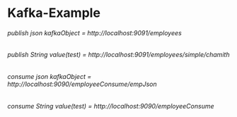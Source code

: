 # Kafka-Example

###### publish json kafkaObject = http://localhost:9091/employees

###### publish String value(test) = http://localhost:9091/employees/simple/chamith

###### consume json kafkaObject = http://localhost:9090/employeeConsume/empJson

###### consume String value(test) = http://localhost:9090/employeeConsume